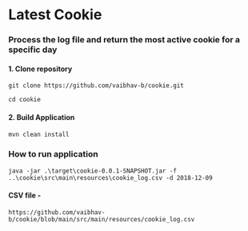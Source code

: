 # Latest Cookie

### Process the log file and return the most active cookie for a specific day

#### 1. Clone repository
`git clone https://github.com/vaibhav-b/cookie.git`

`cd cookie`


#### 2. Build Application
`mvn clean install`

### How to run application
`java -jar .\target\cookie-0.0.1-SNAPSHOT.jar -f ..\cookie\src\main\resources\cookie_log.csv -d 2018-12-09`

#### CSV file -
`https://github.com/vaibhav-b/cookie/blob/main/src/main/resources/cookie_log.csv`

